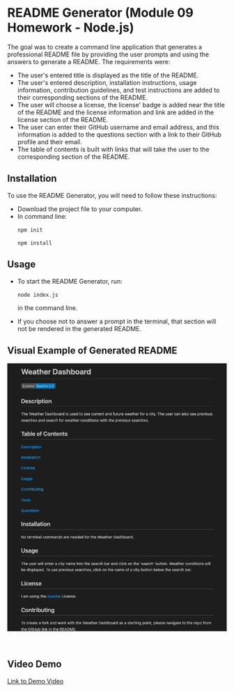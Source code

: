 # README Generator (Module 09 Homework - Node.js)

The goal was to create a command line application that generates a professional README file by providing the user prompts and using the answers to generate a README. The requirements were:
- The user's entered title is displayed as the title of the README.
- The user's entered description, installation instructions, usage information, contribution guidelines, and test instructions are added to their corresponding sections of the README.
- The user will choose a license, the license' badge is added near the title of the README and the license information and link are added in the license section of the README.
- The user can enter their GitHub username and email address, and this information is added to the questions section with a link to their GitHub profile and their email.
- The table of contents is built with links that will take the user to the corresponding section of the README.

## Installation

To use the README Generator, you will need to follow these instructions:
- Download the project file to your computer.
- In command line:
  ```
  npm init
  ```
  ```
  npm install
  ```

## Usage

- To start the README Generator, run: 

  ```
  node index.js
  ``` 

  in the command line.

- If you choose not to answer a prompt in the terminal, that section will not be rendered in the generated README.


## Visual Example of Generated README

![Visual of Deployed Webpage](./demo-readme-visual.png)

<br>

## Video Demo

[Link to Demo Video](https://watch.screencastify.com/v/u4xjKFBazWEmVx1MxotT)
